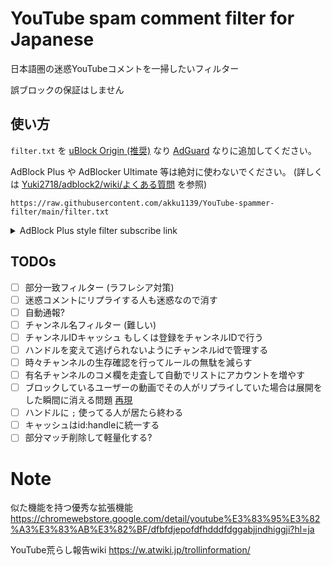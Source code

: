 # YouTube spam comment filter for Japanese

日本語圏の迷惑YouTubeコメントを一掃したいフィルター

誤ブロックの保証はしません

## 使い方

`filter.txt` を [uBlock Origin (推奨)](https://github.com/gorhill/uBlock) なり [AdGuard](https://adguard.com/ja/adguard-browser-extension/overview.html) なりに追加してください。

AdBlock Plus や AdBlocker Ultimate 等は絶対に使わないでください。 (詳しくは [Yuki2718/adblock2/wiki/よくある質問](https://github.com/Yuki2718/adblock2/wiki/%E3%82%88%E3%81%8F%E3%81%82%E3%82%8B%E8%B3%AA%E5%95%8F) を参照)

`https://raw.githubusercontent.com/akku1139/YouTube-spammer-filter/main/filter.txt`

<details>
<summary>AdBlock Plus style filter subscribe link</summary>

`abp:subscribe?location=https%3A%2F%2Fraw.githubusercontent.com%2Fakku1139%2FYouTube-spammer-filter%2Fmain%2Ffilter.txt&title=YouTube%20spam%20comment%20filter%20for%20Japanese`
</details>


## TODOs

- [ ] 部分一致フィルター (ラフレシア対策)
- [ ] 迷惑コメントにリプライする人も迷惑なので消す
- [ ] 自動通報?
- [ ] チャンネル名フィルター (難しい)
- [ ] チャンネルIDキャッシュ もしくは登録をチャンネルIDで行う
- [ ] ハンドルを変えて逃げられないようにチャンネルidで管理する
- [ ] 時々チャンネルの生存確認を行ってルールの無駄を減らす
- [ ] 有名チャンネルのコメ欄を走査して自動でリストにアカウントを増やす
- [ ] ブロックしているユーザーの動画でその人がリプライしていた場合は展開をした瞬間に消える問題
      [再現](https://www.youtube.com/post/UgkxVH6PsVzZAvzWWbao_qJBB88GO3P3URV2)
- [ ] ハンドルに `;` 使ってる人が居たら終わる
- [ ] キャッシュはid:handleに統一する
- [ ] 部分マッチ削除して軽量化する?

# Note

似た機能を持つ優秀な拡張機能
https://chromewebstore.google.com/detail/youtube%E3%83%95%E3%82%A3%E3%83%AB%E3%82%BF/dfbfdjepofdfhdddfdggabjjndhiggji?hl=ja

YouTube荒らし報告wiki
https://w.atwiki.jp/trollinformation/
